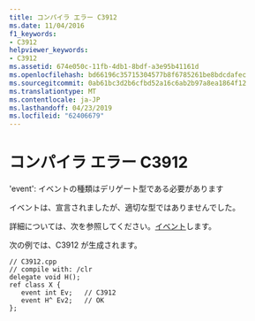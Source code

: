 ```yaml
---
title: コンパイラ エラー C3912
ms.date: 11/04/2016
f1_keywords:
- C3912
helpviewer_keywords:
- C3912
ms.assetid: 674e050c-11fb-4db1-8bdf-a3e95b41161d
ms.openlocfilehash: bd66196c35715304577b8f6785261be8bdcdafec
ms.sourcegitcommit: 0ab61bc3d2b6cfbd52a16c6ab2b97a8ea1864f12
ms.translationtype: MT
ms.contentlocale: ja-JP
ms.lasthandoff: 04/23/2019
ms.locfileid: "62406679"
---
```

# <a name="compiler-error-c3912"></a>コンパイラ エラー C3912

'event': イベントの種類はデリゲート型である必要があります

イベントは、宣言されましたが、適切な型ではありませんでした。

詳細については、次を参照してください。[イベント](../../extensions/event-cpp-component-extensions.md)します。

次の例では、C3912 が生成されます。

```
// C3912.cpp
// compile with: /clr
delegate void H();
ref class X {
   event int Ev;   // C3912
   event H^ Ev2;   // OK
};
```